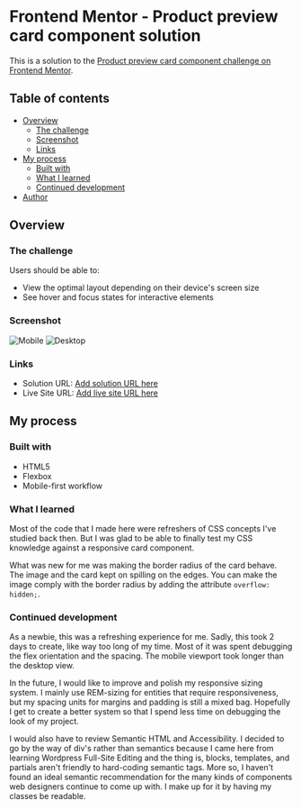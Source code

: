 # Frontend Mentor - Product preview card component solution

This is a solution to the [Product preview card component challenge on Frontend Mentor](https://www.frontendmentor.io/challenges/product-preview-card-component-GO7UmttRfa). 

## Table of contents

- [Overview](#overview)
  - [The challenge](#the-challenge)
  - [Screenshot](#screenshot)
  - [Links](#links)
- [My process](#my-process)
  - [Built with](#built-with)
  - [What I learned](#what-i-learned)
  - [Continued development](#continued-development)
- [Author](#author)

## Overview

### The challenge

Users should be able to:

- View the optimal layout depending on their device's screen size
- See hover and focus states for interactive elements

### Screenshot

![Mobile](./proj-screenshots/mobile)
![Desktop](./proj-screenshots/desktop)

### Links

- Solution URL: [Add solution URL here](https://your-solution-url.com)
- Live Site URL: [Add live site URL here](https://your-live-site-url.com)

## My process

### Built with

- HTML5
- Flexbox
- Mobile-first workflow

### What I learned

Most of the code that I made here were refreshers of CSS concepts I've studied back then. But I was glad to be able to finally test my CSS knowledge against a responsive card component.

What was new for me was making the border radius of the card behave. The image and the card kept on spilling on the edges. You can make the image comply with the border radius by adding the attribute `overflow: hidden;`.

### Continued development

As a newbie, this was a refreshing experience for me. Sadly, this took 2 days to create, like way too long of my time. Most of it was spent debugging the flex orientation and the spacing. The mobile viewport took longer than the desktop view.

In the future, I would like to improve and polish my responsive sizing system. I mainly use REM-sizing for entities that require responsiveness, but my spacing units for margins and padding is still a mixed bag. Hopefully I get to create a better system so that I spend less time on debugging the look of my project.

I would also have to review Semantic HTML and Accessibility. I decided to go by the way of div's rather than semantics because I came here from learning Wordpress Full-Site Editing and the thing is, blocks, templates, and partials aren't friendly to hard-coding semantic tags. More so, I haven't found an ideal semantic recommendation for the many kinds of components web designers continue to come up with. I make up for it by having my classes be readable.